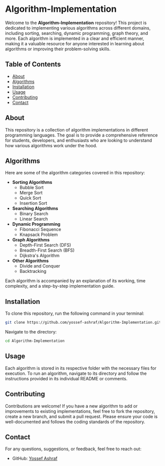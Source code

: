 # Algorithm-Implementation

Welcome to the **Algorithm-Implementation** repository! This project is dedicated to implementing various algorithms across different domains, including sorting, searching, dynamic programming, graph theory, and more. Each algorithm is implemented in a clear and efficient manner, making it a valuable resource for anyone interested in learning about algorithms or improving their problem-solving skills.

## Table of Contents

- [About](#about)
- [Algorithms](#algorithms)
- [Installation](#installation)
- [Usage](#usage)
- [Contributing](#contributing)
- [Contact](#contact)

## About

This repository is a collection of algorithm implementations in different programming languages. The goal is to provide a comprehensive reference for students, developers, and enthusiasts who are looking to understand how various algorithms work under the hood.

## Algorithms

Here are some of the algorithm categories covered in this repository:

- **Sorting Algorithms**
  - Bubble Sort
  - Merge Sort
  - Quick Sort
  - Insertion Sort
- **Searching Algorithms**
  - Binary Search
  - Linear Search
- **Dynamic Programming**
  - Fibonacci Sequence
  - Knapsack Problem
- **Graph Algorithms**
  - Depth-First Search (DFS)
  - Breadth-First Search (BFS)
  - Dijkstra's Algorithm
- **Other Algorithms**
  - Divide and Conquer
  - Backtracking

Each algorithm is accompanied by an explanation of its working, time complexity, and a step-by-step implementation guide.

## Installation

To clone this repository, run the following command in your terminal:

```bash
git clone https://github.com/yossef-ashraf/Algorithm-Implementation.git
```

Navigate to the directory:

```bash
cd Algorithm-Implementation
```

## Usage

Each algorithm is stored in its respective folder with the necessary files for execution. To run an algorithm, navigate to its directory and follow the instructions provided in its individual README or comments.

## Contributing

Contributions are welcome! If you have a new algorithm to add or improvements to existing implementations, feel free to fork the repository, create a new branch, and submit a pull request. Please ensure your code is well-documented and follows the coding standards of the repository.

## Contact

For any questions, suggestions, or feedback, feel free to reach out:

- GitHub: [Yossef Ashraf](https://github.com/yossef-ashraf)

